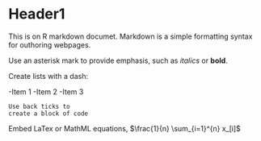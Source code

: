 # Header1

This is on R markdown documet. Markdown is a simple formatting syntax for outhoring webpages.

Use an asterisk mark to provide emphasis, such as *italics* or **bold**.

Create lists with a dash:

-Item 1
-Item 2
-Item 3

```
Use back ticks to
create a block of code
```

Embed LaTex or MathML equations,
$\frac{1}{n} \sum_{i=1}^{n} x_[i]$
